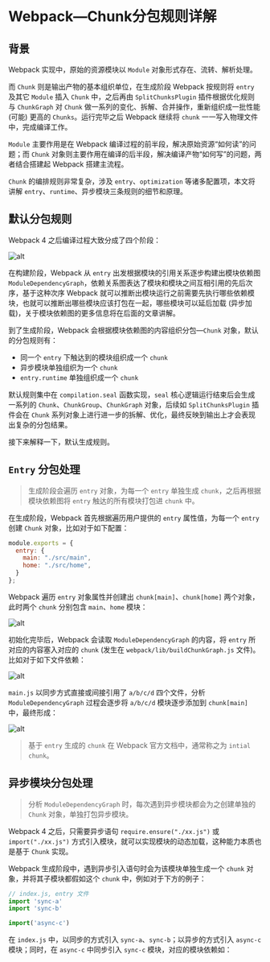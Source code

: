 # Webpack—Chunk分包规则详解

## 背景

Webpack 实现中，原始的资源模块以 `Module` 对象形式存在、流转、解析处理。

而 `Chunk` 则是输出产物的基本组织单位，在生成阶段 Webpack 按规则将 `entry` 及其它 `Module` 插入 `Chunk` 中，之后再由 `SplitChunksPlugin` 插件根据优化规则与 `ChunkGraph` 对 `Chunk` 做一系列的变化、拆解、合并操作，重新组织成一批性能 (可能) 更高的 `Chunks`。运行完毕之后 Webpack 继续将 `chunk` 一一写入物理文件中，完成编译工作。

`Module` 主要作用是在 Webpack 编译过程的前半段，解决原始资源“如何读”的问题；而 `Chunk` 对象则主要作用在编译的后半段，解决编译产物“如何写”的问题，两者结合搭建起 Webpack 搭建主流程。

`Chunk` 的编排规则非常复杂，涉及 `entry`、`optimization` 等诸多配置项，本文将讲解 `entry`、`runtime`、异步模块三条规则的细节和原理。

## 默认分包规则

Webpack 4 之后编译过程大致分成了四个阶段：

![alt](https://cdn.jsdelivr.net/gh/LauGaHo/blog-img@master/uPic/未命名绘图.png)

在构建阶段，Webpack 从 `entry` 出发根据模块的引用关系逐步构建出模块依赖图 `ModuleDependencyGraph`，依赖关系图表达了模块和模块之间互相引用的先后次序，基于这种次序 Webpack 就可以推断出模块运行之前需要先执行哪些依赖模块，也就可以推断出哪些模块应该打包在一起，哪些模块可以延后加载 (异步加载)，关于模块依赖图的更多信息将在后面的文章讲解。

到了生成阶段，Webpack 会根据模块依赖图的内容组织分包—`Chunk` 对象，默认的分包规则有：

- 同一个 `entry` 下触达到的模块组织成一个 `chunk`
- 异步模块单独组织为一个 `chunk`
- `entry.runtime` 单独组织成一个 `chunk`

默认规则集中在 `compilation.seal` 函数实现，`seal` 核心逻辑运行结束后会生成一系列的 `Chunk`、`ChunkGroup`、`ChunkGraph` 对象，后续如 `SplitChunksPlugin` 插件会在 `Chunk` 系列对象上进行进一步的拆解、优化，最终反映到输出上才会表现出复杂的分包结果。

接下来解释一下，默认生成规则。

## `Entry` 分包处理

> 生成阶段会遍历 `entry` 对象，为每一个 `entry` 单独生成 `chunk`，之后再根据模块依赖图将 `entry` 触达的所有模块打包进 `chunk` 中。

在生成阶段，Webpack 首先根据遍历用户提供的 `entry` 属性值，为每一个 `entry` 创建 `Chunk` 对象，比如对于如下配置：

```javascript
module.exports = {
  entry: {
    main: "./src/main",
    home: "./src/home",
  }
};
```

Webpack 遍历 `entry` 对象属性并创建出 `chunk[main]`、`chunk[home]` 两个对象，此时两个 `chunk` 分别包含 `main`、`home` 模块：

![alt](https://cdn.jsdelivr.net/gh/LauGaHo/blog-img@master/uPic/pic2.png)

初始化完毕后，Webpack 会读取 `ModuleDependencyGraph` 的内容，将 `entry` 所对应的内容塞入对应的 `chunk` (发生在 `webpack/lib/buildChunkGraph.js` 文件)。比如对于如下文件依赖：

![alt](https://cdn.jsdelivr.net/gh/LauGaHo/blog-img@master/uPic/pic4.png)

`main.js` 以同步方式直接或间接引用了 `a/b/c/d` 四个文件，分析 `ModuleDependencyGraph` 过程会逐步将 `a/b/c/d` 模块逐步添加到 `chunk[main]` 中，最终形成：

![alt](https://cdn.jsdelivr.net/gh/LauGaHo/blog-img@master/uPic/LAaLiG.png)

> 基于 `entry` 生成的 `chunk` 在 Webpack 官方文档中，通常称之为 `intial chunk`。

## 异步模块分包处理

> 分析 `ModuleDependencyGraph` 时，每次遇到异步模块都会为之创建单独的 `Chunk` 对象，单独打包异步模块。

Webpack 4 之后，只需要异步语句 `require.ensure("./xx.js")` 或 `import("./xx.js")` 方式引入模块，就可以实现模块的动态加载，这种能力本质也是基于 `Chunk` 实现。

Webpack 生成阶段中，遇到异步引入语句时会为该模块单独生成一个 `chunk` 对象，并将其子模块都假如这个 `chunk` 中，例如对于下方的例子：

```javascript
// index.js, entry 文件
import 'sync-a'
import 'sync-b'

import('async-c')
```

在 `index.js` 中，以同步的方式引入 `sync-a`、`sync-b`；以异步的方式引入 `async-c` 模块；同时，在 `async-c` 中同步引入 `sync-c` 模块，对应的模块依赖如：

